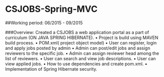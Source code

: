 # CSJOBS-Spring-MVC

##Working period: 06/2015 - 09/2015

###Overview: Created a CSJOBS a web application portal as a part of curriculum (ON JAVA SPRING HIBERNATE).
•	Project is build using MAVEN build process.
•	POM.xml( project object model)
•	User can register, login and apply jobs posted by admin
•	Admin can post/edit jobs and assign reviewers to the specific job.
•	Admin can assign reviewer head among the list of reviewers.
•	User can search and view job descriptions.
•	User can view applied jobs. 
•	How to use dependencies and create pom.xml.
•	Implementation of Spring Hibernate security.
